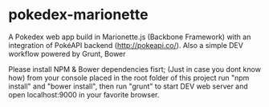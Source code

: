 # pokedex-marionette
A Pokedex web app build in Marionette.js (Backbone Framework) with an integration of PokéAPI backend (http://pokeapi.co/). Also a simple DEV workflow powered by Grunt, Bower

Please install NPM & Bower dependencies fisrt; (Just in case you dont know how) from your console placed in the root folder of this project run "npm install" and "bower install", then run "grunt" to start DEV web server and open localhost:9000 in your favorite browser.
